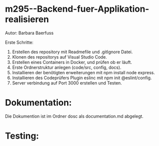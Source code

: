 # m295--Backend-fuer-Applikation-realisieren

Autor: Barbara Baerfuss

Erste Schritte:

1. Erstellen des repository mit Readmefile und .gitIgnore Datei.
2. Klonen des repositorys auf Visual Studio Code.
3. Erstellen eines Containers in Docker, und prüfen ob er läuft.
4. Erste Ordnerstruktur anlegen (code/src, config, docs).
5. Installieren der benötigten erweiterungen mit npm install node express.
6. Installieren des Codeprüfers Plugin eslinc mit npm init @eslint/config.
7. Server verbindung auf Port 3000 erstellen und Testen.


# Dokumentation:

Die Dokumention ist im Ordner dosc als documentation.md abgelegt.


# Testing:












